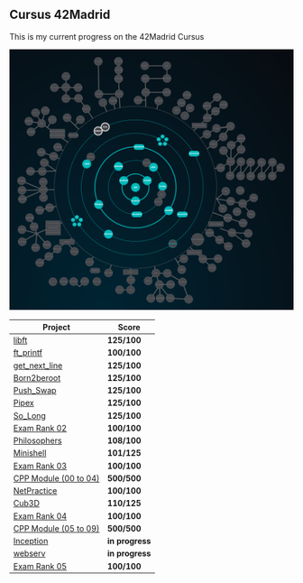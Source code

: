 ## Cursus 42Madrid

This is my current progress on the 42Madrid Cursus

<p align="center">
<img width="1268px" alt="1172px" src="https://github.com/BishopVK/Cursus-42Madrid/blob/main/img/Holygraph.png">
</p>

| **Project**                                        | **Score**   |
| -------------------------------------------------- | ----------- |
| [libft](/lvl0/Libft)                               | **125/100** |
| [ft_printf](/lvl1/printf)                          | **100/100** |
| [get_next_line](/lvl1/get_next_line)               | **125/100** |
| [Born2beroot](/lvl1/Born2beRoot)                   | **125/100** |
| [Push_Swap](/lvl2/push_swap)                       | **125/100** |
| [Pipex](/lvl2/pipex)                               | **125/100** |
| [So_Long](/lvl2/so_long)                           | **125/100** |
| [Exam Rank 02](/lvl2/exam_rank_02)                 | **100/100** |
| [Philosophers](/lvl3/Philosophers)                 | **108/100** |
| [Minishell](https://github.com/BishopVK/minishell) | **101/125** |
| [Exam Rank 03](/lvl3/exam_rank_03)                 | **100/100** |
| [CPP Module (00 to 04)](/lvl4/CPP_Module)          | **500/500** |
| [NetPractice](/lvl4/NetPractice)                   | **100/100** |
| [Cub3D](https://github.com/BishopVK/Cub3D)         | **110/125** |
| [Exam Rank 04](/lvl4/exam_rank_04)                 | **100/100** |
| [CPP Module (05 to 09)](/lvl5/CPP_Module)          | **500/500** |
| [Inception](/lvl5/Inception)                       | **in progress** |
| [webserv](/lvl5/webserv)                           | **in progress** |
| [Exam Rank 05](/lvl5/exam_rank_05)                 | **100/100** |

